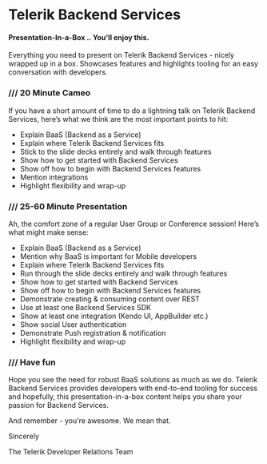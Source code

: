Telerik Backend Services
==========

#### Presentation-In-a-Box .. You'll enjoy this.

Everything you need to present on Telerik Backend Services - nicely wrapped up in a box. Showcases features and highlights tooling for an easy conversation with developers.

### /// 20 Minute Cameo

If you have a short amount of time to do a lightning talk on Telerik Backend Services, here’s what we think are the most important points to hit:

* Explain BaaS (Backend as a Service)
* Explain where Telerik Backend Services fits 
* Stick to the slide decks entirely and walk through features
* Show how to get started with Backend Services
* Show off how to begin with Backend Services features
* Mention integrations
* Highlight flexibility and wrap-up

### /// 25-60 Minute Presentation

Ah, the comfort zone of a regular User Group or Conference session! Here’s what might make sense:

* Explain BaaS (Backend as a Service)
* Mention why BaaS is important for Mobile developers
* Explain where Telerik Backend Services fits 
* Run through the slide decks entirely and walk through features
* Show how to get started with Backend Services
* Show off how to begin with Backend Services features
* Demonstrate creating & consuming content over REST
* Use at least one Backend Services SDK
* Show at least one integration (Kendo UI, AppBuilder etc.)
* Show social User authentication
* Demonstrate Push registration & notification
* Highlight flexibility and wrap-up


### /// Have fun

Hope you see the need for robust BaaS solutions as much as we do. Telerik Backend Services provides  developers with end-to-end tooling for success and hopefully, this presentation-in-a-box content helps you share your passion for Backend Services.

And remember - you're awesome. We mean that.

Sincerely

The Telerik Developer Relations Team